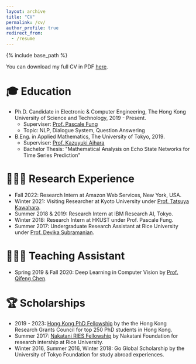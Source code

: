```yaml
---
layout: archive
title: "CV"
permalink: /cv/
author_profile: true
redirect_from:
  - /resume
---
```


{% include base_path %}

You can download my full CV in PDF [here](http://etsukokuste.github.io/files/Etsuko_Ishii_Resume.pdf).

🎓 Education
======
* Ph.D. Candidate in Electronic & Computer Engineering, The Hong Kong University of Science and Technology, 2019 - Present. 
  * Superviser: [Prof. Pascale Fung](https://pascale.home.ece.ust.hk)
  * Topic: NLP, Dialogue System, Question Answering
* B.Eng. in Applied Mathematics, The University of Tokyo, 2019. 
  * Superviser: [Prof. Kazuyuki Aihara](https://ircn.jp/en/mission/people/kazuyuki_aihara)
  * Bachelor Thesis: "Mathematical Analysis on Echo State Networks for Time Series Prediction"



👩🏻‍💻 Research Experience
======
* Fall 2022: Research Intern at Amazon Web Services, New York, USA.
* Winter 2021: Visiting Researcher at Kyoto University under [Prof. Tatsuya Kawahara](http://sap.ist.i.kyoto-u.ac.jp/EN/).
* Summer 2018 & 2019: Research Intern at IBM Research AI, Tokyo.
* Winter 2018: Research Intern at HKUST under Prof. Pascale Fung.
* Summer 2017: Undergraduate Research Assistant at Rice University under [Prof. Devika Subramanian](https://www.cs.rice.edu/~devika/).
  


👩🏻‍🏫 Teaching Assistant
======
* Spring 2019 & Fall 2020: Deep Learning in Computer Vision by [Prof. Qifeng Chen](https://cqf.io/index.html).



🏆 Scholarships
======
* 2019 - 2023: [Hong Kong PhD Fellowship](https://pg.ust.hk/prospective-students/scholarship-fees/hong-kong-phd-fellowship-scheme) by the the Hong Kong Research Grants Council for top 250 PhD students in Hong Kong.
* Summer 2017: [Nakatani RIES Fellowship](https://www.nakatani-foundation.jp/en/) by Nakatani Foundation for research intership at Rice University.
* Winter 2016, Summer 2016, Winter 2018: Go Global Scholarship by the University of Tokyo Foundation for study abroad experiences.